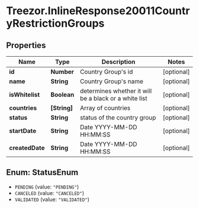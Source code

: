 # Treezor.InlineResponse20011CountryRestrictionGroups

## Properties
Name | Type | Description | Notes
------------ | ------------- | ------------- | -------------
**id** | **Number** | Country Group&#x27;s id | [optional] 
**name** | **String** | Country Group&#x27;s name | [optional] 
**isWhitelist** | **Boolean** | determines whether it will be a black or a white list | [optional] 
**countries** | **[String]** | Array of countries | [optional] 
**status** | **String** | status of the country group | [optional] 
**startDate** | **String** | Date YYYY-MM-DD HH:MM:SS | [optional] 
**createdDate** | **String** | Date YYYY-MM-DD HH:MM:SS | [optional] 

<a name="StatusEnum"></a>
## Enum: StatusEnum

* `PENDING` (value: `"PENDING"`)
* `CANCELED` (value: `"CANCELED"`)
* `VALIDATED` (value: `"VALIDATED"`)

